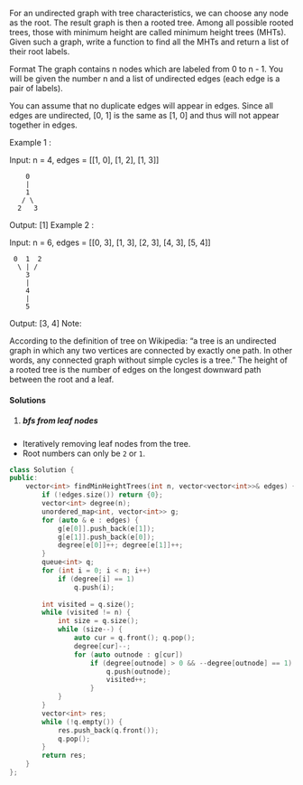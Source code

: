 For an undirected graph with tree characteristics, we can choose any node as the root. The result graph is then a rooted tree. Among all possible rooted trees, those with minimum height are called minimum height trees (MHTs). Given such a graph, write a function to find all the MHTs and return a list of their root labels.

Format
The graph contains n nodes which are labeled from 0 to n - 1. You will be given the number n and a list of undirected edges (each edge is a pair of labels).

You can assume that no duplicate edges will appear in edges. Since all edges are undirected, [0, 1] is the same as [1, 0] and thus will not appear together in edges.

Example 1 :

Input: n = 4, edges = [[1, 0], [1, 2], [1, 3]]

        0
        |
        1
       / \
      2   3 

Output: [1]
Example 2 :

Input: n = 6, edges = [[0, 3], [1, 3], [2, 3], [4, 3], [5, 4]]

     0  1  2
      \ | /
        3
        |
        4
        |
        5 

Output: [3, 4]
Note:

According to the definition of tree on Wikipedia: “a tree is an undirected graph in which any two vertices are connected by exactly one path. In other words, any connected graph without simple cycles is a tree.”
The height of a rooted tree is the number of edges on the longest downward path between the root and a leaf.



#### Solutions

1. ##### bfs from leaf nodes

- Iteratively removing leaf nodes from the tree.
- Root numbers can only be `2` or `1`.

```cpp
class Solution {
public:
    vector<int> findMinHeightTrees(int n, vector<vector<int>>& edges) {
        if (!edges.size()) return {0};
        vector<int> degree(n);
        unordered_map<int, vector<int>> g;
        for (auto & e : edges) {
            g[e[0]].push_back(e[1]);
            g[e[1]].push_back(e[0]);
            degree[e[0]]++; degree[e[1]]++;
        }
        queue<int> q;
        for (int i = 0; i < n; i++)
            if (degree[i] == 1)
                q.push(i);
        
        int visited = q.size();
        while (visited != n) {
            int size = q.size();
            while (size--) {
                auto cur = q.front(); q.pop();
                degree[cur]--;
                for (auto outnode : g[cur])
                    if (degree[outnode] > 0 && --degree[outnode] == 1) {
                        q.push(outnode);
                        visited++;
                    }
            }
        }
        vector<int> res;
        while (!q.empty()) {
            res.push_back(q.front());
            q.pop();
        }
        return res;
    }
};
```
